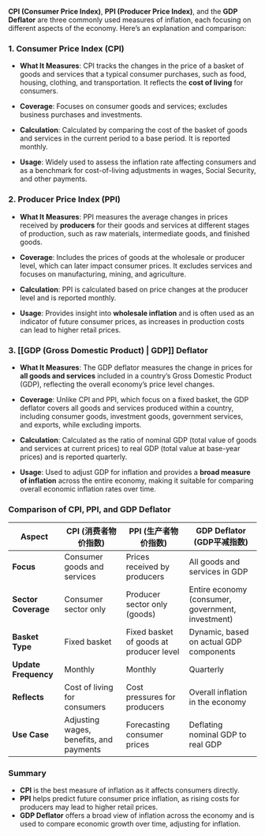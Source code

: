 **CPI (Consumer Price Index)**, **PPI (Producer Price Index)**, and the **GDP Deflator** are three commonly used measures of inflation, each focusing on different aspects of the economy. Here’s an explanation and comparison:
### 1. Consumer Price Index (CPI)

- **What It Measures**: CPI tracks the changes in the price of a basket of goods and services that a typical consumer purchases, such as food, housing, clothing, and transportation. It reflects the **cost of living** for consumers.
    
- **Coverage**: Focuses on consumer goods and services; excludes business purchases and investments.
    
- **Calculation**: Calculated by comparing the cost of the basket of goods and services in the current period to a base period. It is reported monthly.
    
- **Usage**: Widely used to assess the inflation rate affecting consumers and as a benchmark for cost-of-living adjustments in wages, Social Security, and other payments.
### 2. Producer Price Index (PPI)

- **What It Measures**: PPI measures the average changes in prices received by **producers** for their goods and services at different stages of production, such as raw materials, intermediate goods, and finished goods.
    
- **Coverage**: Includes the prices of goods at the wholesale or producer level, which can later impact consumer prices. It excludes services and focuses on manufacturing, mining, and agriculture.
    
- **Calculation**: PPI is calculated based on price changes at the producer level and is reported monthly.
    
- **Usage**: Provides insight into **wholesale inflation** and is often used as an indicator of future consumer prices, as increases in production costs can lead to higher retail prices.
### 3. [[GDP (Gross Domestic Product) | GDP]] Deflator

- **What It Measures**: The GDP deflator measures the change in prices for **all goods and services** included in a country’s Gross Domestic Product (GDP), reflecting the overall economy’s price level changes.
    
- **Coverage**: Unlike CPI and PPI, which focus on a fixed basket, the GDP deflator covers all goods and services produced within a country, including consumer goods, investment goods, government services, and exports, while excluding imports.
    
- **Calculation**: Calculated as the ratio of nominal GDP (total value of goods and services at current prices) to real GDP (total value at base-year prices) and is reported quarterly.
    
- **Usage**: Used to adjust GDP for inflation and provides a **broad measure of inflation** across the entire economy, making it suitable for comparing overall economic inflation rates over time.
### Comparison of CPI, PPI, and GDP Deflator

| Aspect               | CPI (消费者物价指数)                           | PPI (生产者物价指数)                           | GDP Deflator (GDP平减指数)                            |
| -------------------- | --------------------------------------- | --------------------------------------- | ------------------------------------------------- |
| **Focus**            | Consumer goods and services             | Prices received by producers            | All goods and services in GDP                     |
| **Sector Coverage**  | Consumer sector only                    | Producer sector only (goods)            | Entire economy (consumer, government, investment) |
| **Basket Type**      | Fixed basket                            | Fixed basket of goods at producer level | Dynamic, based on actual GDP components           |
| **Update Frequency** | Monthly                                 | Monthly                                 | Quarterly                                         |
| **Reflects**         | Cost of living for consumers            | Cost pressures for producers            | Overall inflation in the economy                  |
| **Use Case**         | Adjusting wages, benefits, and payments | Forecasting consumer prices             | Deflating nominal GDP to real GDP                 |

### Summary
- **CPI** is the best measure of inflation as it affects consumers directly.
- **PPI** helps predict future consumer price inflation, as rising costs for producers may lead to higher retail prices.
- **GDP Deflator** offers a broad view of inflation across the economy and is used to compare economic growth over time, adjusting for inflation.

